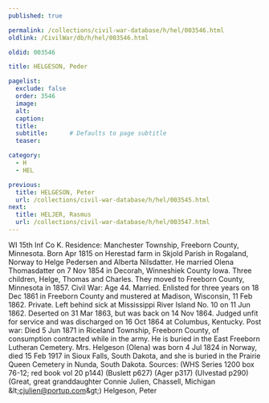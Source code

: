 ```yaml
---
published: true

permalink: /collections/civil-war-database/h/hel/003546.html
oldlink: /CivilWar/db/h/hel/003546.html

oldid: 003546

title: HELGESON, Peder

pagelist:
  exclude: false
  order: 3546
  image: 
  alt:
  caption:
  title:
  subtitle:      # Defaults to page subtitle
  teaser:

category: 
  - H 
  - HEL

previous:
  title: HELGESON, Peter
  url: /collections/civil-war-database/h/hel/003545.html  
next:
  title: HELJER, Rasmus
  url: /collections/civil-war-database/h/hel/003547.html   
---
```

WI 15th Inf Co K. Residence: Manchester Township, Freeborn County, Minnesota. Born Apr 1815 on Herestad farm in Skjold Parish in Rogaland, Norway to Helge Pedersen and Alberta Nilsdatter. He married Olena Thomasdatter on 7 Nov 1854 in Decorah, Winneshiek County Iowa. Three children, Helge, Thomas and Charles. They moved to Freeborn County, Minnesota in 1857. Civil War: Age 44. Married. Enlisted for three years on 18 Dec 1861 in Freeborn County and mustered at Madison, Wisconsin, 11 Feb 1862. Private. Left behind sick at Mississippi River Island No. 10 on 11 Jun 1862. Deserted on 31 Mar 1863, but was back on 14 Nov 1864. Judged unfit for service and was discharged on 16 Oct 1864 at Columbus, Kentucky. Post war: Died 5 Jun 1871 in Riceland Township, Freeborn County, of consumption contracted while in the army. He is buried in the East Freeborn Lutheran Cemetery. Mrs. Helgeson (Olena) was born 4 Jul 1824 in Norway, died 15 Feb 1917 in Sioux Falls, South Dakota, and she is buried in the Prairie Queen Cemetery in Nunda, South Dakota. Sources: (WHS Series 1200 box 76-12; red book vol 20 p144) (Buslett p627) (Ager p317) (Ulvestad p290) (Great, great granddaughter Connie Julien, Chassell, Michigan &amp;lt;[cjulien@portup.com](mailto:cjulien@portup.com)&amp;gt;) &#147;Helgeson, Peter&#148;